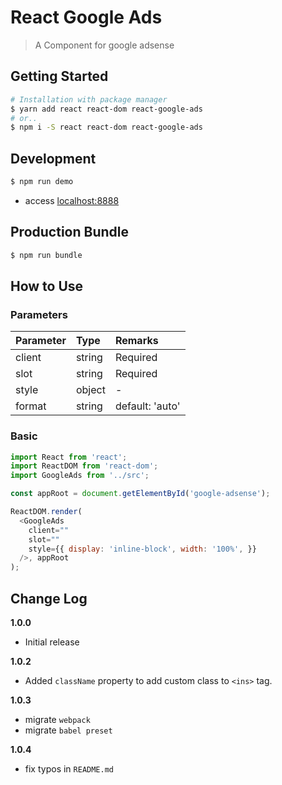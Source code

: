 # React Google Ads
> A Component for google adsense

## Getting Started
```sh
# Installation with package manager
$ yarn add react react-dom react-google-ads
# or..
$ npm i -S react react-dom react-google-ads
```

## Development
```sh
$ npm run demo
```
- access [localhost:8888](http://localhost:8888)

## Production Bundle
```sh
$ npm run bundle
```

## How to Use
### Parameters
| Parameter | Type   | Remarks         |
|:----------|:-------|:----------------|
| client    | string | Required        |
| slot      | string | Required        |
| style     | object | -               |
| format    | string | default: 'auto' |

### Basic
```js
import React from 'react';
import ReactDOM from 'react-dom';
import GoogleAds from '../src';

const appRoot = document.getElementById('google-adsense');

ReactDOM.render(
  <GoogleAds
    client=""
    slot=""
    style={{ display: 'inline-block', width: '100%', }}
  />, appRoot
);
```

## Change Log
__1.0.0__
- Initial release

__1.0.2__
- Added `className` property to add custom class to `<ins>` tag.

__1.0.3__
- migrate `webpack`
- migrate `babel preset`

__1.0.4__
- fix typos in `README.md`
